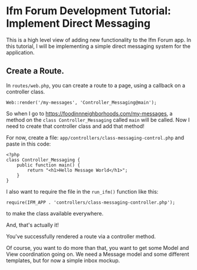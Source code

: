 # Ifm Forum Development Tutorial: Implement Direct Messaging
This is a high level view of adding new functionality to the Ifm Forum app. In this tutorial, I will be implementing a simple direct messaging system for the application.

## Create a Route.
In `routes/web.php`, you can create a route to a page, using a callback on a controller class.
```
Web::render('/my-messages', 'Controller_Messaging@main');
```

So when I go to https://foodinnneighborhoods.com/my-messages, a method on the `class Controller_Messaging` called `main` will be called. Now I need to create that controller class and add that method!

For now, create a file: `app/controllers/class-messaging-control.php` and paste in this code:
```
<?php
class Controller_Messaging {
    public function main() {
        return "<h1>Hello Message World</h1>";
    }
}
```

I also want to require the file in the `run_ifm()` function like this:
```
require(IFM_APP . 'controllers/class-messaging-controller.php');
```
to make the class available everywhere.

And, that's actually it!

You've successfully rendered a route via a controller method.

Of course, you want to do more than that, you want to get some Model and View coordination going on. We need a Message model and some different templates, but for now a simple inbox mockup. 



